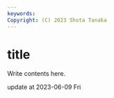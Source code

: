 ```yaml
---
keywords:
Copyright: (C) 2023 Shota Tanaka
---
```


# title

Write contents here.

update at 2023-06-09 Fri
